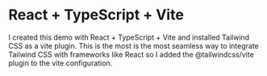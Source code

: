 # React + TypeScript + Vite

I created this demo with React + TypeScript + Vite and installed Tailwind CSS as a vite plugin. This is the most is the most seamless way to integrate Tailwind CSS with frameworks like React so I added the @tailwindcss/vite plugin to the vite configuration.
